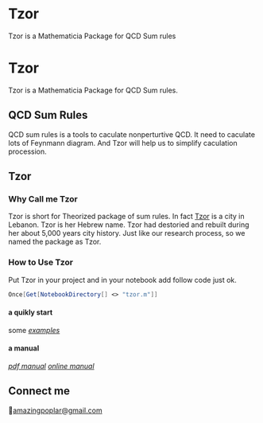 # Tzor
Tzor is a Mathematicia Package for  QCD Sum rules
# Tzor
Tzor is a Mathematicia Package for  QCD Sum rules.

## QCD Sum Rules
QCD sum rules is a tools to caculate nonperturtive QCD. It need to caculate lots of Feynmann diagram. And Tzor will help us to simplify caculation procession.

## Tzor

### Why Call me Tzor
Tzor is short for Theorized package of sum rules.
In fact [Tzor](https://en.wikipedia.org/wiki/Tyre,_Lebanon) is a city in Lebanon. Tzor is her Hebrew name. Tzor had destoried and rebuilt during her about 5,000 years city history. Just like our research process, so we named the package as Tzor. 

### How to Use Tzor
Put Tzor in your project and in your notebook add follow code just ok.

```Mathematica
Once[Get[NotebookDirectory[] <> "tzor.m"]]
```
#### a quikly start
some [_examples_](example.nb)

#### a manual

[_pdf manual_](Manual/main.pdf)
[_online manual_](Manual/man.md)


## Connect me
:e-mail:<amazingpoplar@gmail.com>
